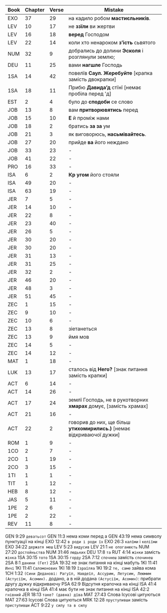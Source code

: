 | Book | Chapter | Verse | Mistake |
| - | - | - | - |
| EXO | 37 | 29 | на кадило робом **мастиєльників**. |
| LEV | 10 | 17 | не **ззїли** ви жертви |
| LEV | 16 | 18 | **веред** Господом |
| LEV | 22 | 14 | коли хто ненароком **зʼість** сьвятого |
| NUM | 32 | 9 | добрались до долини **Эсколя** і розглянули землю; |
| DEU | 11 | 25 | вами **нагшле** Господь |
| 1SA | 14 | 42 | повелїв **Саул. Жеребуйте** [крапка замість двокрапки] |
| 1SA | 18 | 11 | Прибю **Давидаʼд** стїнї [немає пробіла перед 'д] |
| EST | 2 | 4 | було до **сподоби** се слово |
| JOB | 13 | 8 | вам **притворювятись** перед |
| JOB | 15 | 10 | **Е** й проміж нами |
| JOB | 18 | 2 | братись **за за** ум |
| JOB | 21 | 3 | як виговорюсь, **насьмівайтесь**. |
| JOB | 27 | 20 | прийде **ва** його неждано |
| JOB | 33 | 23 | - |
| JOB | 41 | 22 | - |
| PRO | 16 | 33 | - |
| ISA | 6 | 2 | **Кр угом** його стояли |
| ISA | 49 | 20 | - |
| ISA | 63 | 19 | - |
| JER | 7 | 5 | - |
| JER | 14 | 10 | - |
| JER | 22 | 8 | - |
| JER | 23 | 40 | - |
| JER | 26 | 5 | - |
| JER | 30 | 20 | - |
| JER | 30 | 20 | - |
| JER | 31 | 13 | - |
| JER | 31 | 25 | - |
| JER | 32 | 2 | - |
| JER | 46 | 20 | - |
| JER | 48 | 3 | - |
| JER | 51 | 45 | - |
| ZEC | 1 | 15 | - |
| ZEC | 9 | 10 | - |
| ZEC | 10 | 6 | - |
| ZEC | 13 | 8 | зіетанеться |
| ZEC | 13 | 9 | ймя мов |
| ZEC | 14 | 5 | - |
| ZEC | 14 | 12 | - |
| MAT | 1 | 18 | - |
| LUK | 13 | 17 | сталось від **Него?** [знак питання замість крапки] |
| ACT | 6 | 14 | - |
| ACT | 14 | 26 | - |
| ACT | 17 | 24 | землї Господь, не в рукотворних **хмарах** домує, [замість храмах] |
| ACT | 21 | 16 | - |
| ACT | 22 | 2 | говорив до них, ще більш **утихомирились.)** [немає відкриваючої дужки] |
| ROM | 1 | 9 | - |
| 1CO | 2 | 7 | - |
| 2CO | 1 | 19 | - |
| 2CO | 3 | 15 | - |
| 1TI | 1 | 1 | - |
| TIT | 1 | 12 | - |
| HEB | 8 | 12 | - |
| JAS | 5 | 11 | - |
| 1PE | 2 | 6 | - |
| 1PE | 2 | 22 | - |
| REV | 11 | 8 | - |

GEN 9:29 `деватьсот`
GEN 11:3 нема коми перед а
GEN 43:19 нема символу пунктуації на кінці
EXO 12:42 `в роди і роди їх`
EXO 26:3 `калїми` і `келіїми`
EXO 34:22 `держатя меш`
LEV 5:23 `видусив`
LEV 21:1 `не опоганюєть`
NUM 27:20 `достойньства`
NUM 31:46 `людьких`
DEU 17:8 `та`
RUT 4:14 `жінки` замість `жінка`
1SA 30:15 `тото`
1SA 30:15 `горду`
2SA 7:12 `спочнеш` замість `спочинеш`
2SA 8:1 `данини (Гет)`
2SA 19:32 не знак питання на кінці мабуть
1KI 11:41 `Инчі`
1KI 11:41 `Саломонових`
1KI 18:19 `Ізраїляа`
1KI 19:2 `те, саме` зайва кома
1CH 1:32 `(Сини Деданові: Рагуїл, Навдеїл, Ассурим, Летусим, Леюмим (Астусіїм, Асомин).` додано, а в ній додана `(Астусіїм, Асомин)`: прибрати другу дужку відкриваючу
PSA 62:9 Відсутня крапочка на кінці
ISA 41:4 крапочка в кінці
ISA 41:4 має бути не знак питання на кінці
ISA 42:2 `гнівний`
JER 18:13 `таке? (давна) дїва`
MAT 27:43 Слова Ісусові цитуються
MAT 27:63 Ісусові Слова цитуються
MRK 12:28 `пруступивши` замість `приступивши`
ACT 9:22 `у силу та в силу`